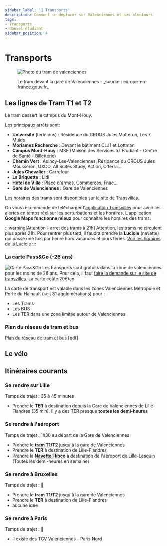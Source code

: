 ```yaml
---
sidebar_label: '🚆 Transports'
description: Comment se déplacer sur Valenciennes et ses alentours
tags:
- Transports
- Nouvel étudiant
sidebar_position: 4
---
```

# Transports
<figure>

![Photo du tram de valenciennes](/img/valenciennes/tram.webp)
<figcaption>Le tram devant la gare de Valenciennes - _source : europe-en-france.gouv.fr_ </figcaption>
</figure>


## Les lignes de Tram T1 et T2
Le tram dessert le campus du Mont-Houy. 

Les principaux arrêts sont:
- **Université** (terminus) : Résidence du CROUS Jules Matteron, Les 7 Muids
- **Moriamez Recherche** : Devant le bâtiment CLJ1 et Lottman
- **Campus Mont-Houy** : MSE (Maison des Services à l'Etudiant - Centre de Santé - Billetterie)
- **Chemin Vert** : Aulnoy-Les-Valenciennes, Résidence du CROUS Jules Mousseron, UXCO, All Suites Study, Action, O'terra...
- **Jules Chevalier** : Carrefour
- **La Briquette** : Lidl
- **Hôtel de Ville** : Place d'armes, Commerces, Fnac...
- **Gare de Valenciennes** : Gare de Valenciennes
  


[Les horaires des trams](https://www.transvilles.com/les-horaires-de-la-rentree-2023/) sont disponibles sur le site de Transvilles.

On vous recommande de télécharger l'[application Transvilles](https://www.transvilles.com/lapplication-temps-reel/) pour avoir les alertes en temps réel sur les perturbations et les horaires. L'application **Google Maps fonctionne mieux** pour connaître les horaires des trams.

:::warning[Attention - arret des trams à 21h]
Attention, les trams ne circulent plus après 21h. Pour rentrer plus tard, il faudra prendre la **Luciole** (navette) qui passe une fois par heure hors vacances et jours fériés. [Voir les horaires de la Luciole](https://storage.googleapis.com/is-wp-14-prod/uploads-prod/2023/07/Ligne_Luciole_0923.pdf)
:::

### La carte Pass&Go (-26 ans)

![Carte Pass&Go](/img/valenciennes/bandeau-passandgo.webp)
Les transports sont gratuits dans la zone de valenciennes pour les moins de 26 ans. Pour cela, il faut [faire la demande sur le site de transvilles](https://www.transvilles.com/votre-abonnement-passgo/). La carte coûte 20€/an.

La carte de transport est valable dans les zones Valenciennes Métropole et Porte du Hainault (soit 81 agglomérations) pour :
- Les Trams
- Les BUS
- Les TER dans une zone limitée autour de Valenciennes

### Plan du réseau de tram et bus
[Plan du réseau de tram et bus [pdf]](https://storage.googleapis.com/is-wp-14-preprod/uploads-preprod/2023/03/Plan-reseau0323.pdf)

## Le vélo

## Itinéraires courants
### Se rendre sur Lille
Temps de trajet : 35 à 45 minutes

- Prendre le **TER** à destination depuis la Gare de Valenciennes de Lille-Flandres (35 min). Il y a des TER presque **toutes les demi-heures**

### Se rendre à l'aéroport
Temps de trajet : 1h30 au départ de la Gare de Valenciennes

- Prendre le **tram T1/T2** jusqu'à la gare de Valenciennes
- Prendre le **TER** à destination de Lille-Flandres
- Prendre la **[Navette Flibco](https://www.flibco.com/fr/shuttle/navette-bus-aeroport-lille-lesquin)** à destination de l'aéroport de Lille-Lesquin (Toutes les demi-heures en semaine)



### Se rendre à Bruxelles
Temps de trajet : 🤔 

- Prendre le **tram T1/T2** jusqu'à la gare de Valenciennes
- Prendre le **TER** à destination de Lille-Flandres
-  aucune idée


### Se rendre à Paris
Temps de trajet : 🤔 

- Il existe des TGV Valenciennes - Paris Nord


